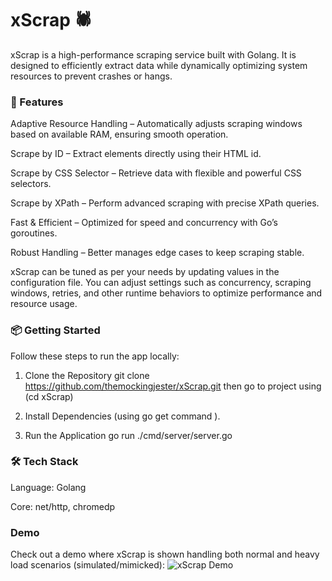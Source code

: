 # xScrap 🕷️

xScrap is a high-performance scraping service built with Golang. It is designed to efficiently extract data while dynamically optimizing system resources to prevent crashes or hangs.

### 🚀 Features

Adaptive Resource Handling – Automatically adjusts scraping windows based on available RAM, ensuring smooth operation.

Scrape by ID – Extract elements directly using their HTML id.

Scrape by CSS Selector – Retrieve data with flexible and powerful CSS selectors.

Scrape by XPath – Perform advanced scraping with precise XPath queries.

Fast & Efficient – Optimized for speed and concurrency with Go’s goroutines.

Robust Handling – Better manages edge cases to keep scraping stable.

xScrap can be tuned as per your needs by updating values in the configuration file. You can adjust settings such as concurrency, scraping windows, retries, and other runtime behaviors to optimize performance and resource usage.

### 📦 Getting Started

Follow these steps to run the app locally:

1. Clone the Repository
git clone https://github.com/themockingjester/xScrap.git
then go to project using (cd xScrap)

2. Install Dependencies
(using go get command ).

4. Run the Application
go run ./cmd/server/server.go

### 🛠️ Tech Stack

Language: Golang

Core: net/http, chromedp

### Demo
Check out a demo where xScrap is shown handling both normal and heavy load scenarios (simulated/mimicked): ![xScrap Demo](https://drive.google.com/file/d/1Z_4di1q2wjE4MkkcHnFLPNms000ce1xa/view?usp=sharing)
